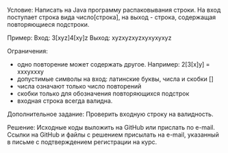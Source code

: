 Условие:
Написать на Java программу распаковывания строки. На вход поступает строка вида число[строка], на выход - строка, содержащая повторяющиеся подстроки.

Пример:
Вход: 3[xyz]4[xy]z
Выход: xyzxyzxyzxyxyxyxyz

Ограничения:
- одно повторение может содержать другое. Например: 2[3[x]y]  = xxxyxxxy
- допустимые символы на вход: латинские буквы, числа и скобки []
- числа означают только число повторений
- скобки только для обозначения повторяющихся подстрок
- входная строка всегда валидна.

Дополнительное задание:
Проверить входную строку на валидность.

Решение: 
Исходные коды выложить на GitHub или прислать по e-mail. Ссылки на GitHub и файлы с решением присылать на e-mail, указанный в письме с подтверждением регистрации на курс.

 
